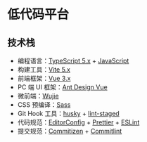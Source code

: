 # 低代码平台

## 技术栈 

- 编程语言：[TypeScript 5.x](https://www.typescriptlang.org/zh/) + [JavaScript](https://www.javascript.com/)
- 构建工具：[Vite 5.x](https://cn.vitejs.dev/)
- 前端框架：[Vue 3.x](https://v3.cn.vuejs.org/)
- PC 端 UI 框架：[Ant Design Vue](https://antdv.com/components/overview-cn/)
- 微前端：[Wujie](https://wujie-micro.github.io/)
- CSS 预编译：[Sass](https://sass.bootcss.com/documentation)  
- Git Hook 工具：[husky](https://typicode.github.io/husky/#/) + [lint-staged](https://github.com/okonet/lint-staged)
- 代码规范：[EditorConfig](http://editorconfig.org) + [Prettier](https://prettier.io/) + [ESLint](https://eslint.org/)  
- 提交规范：[Commitizen](http://commitizen.github.io/cz-cli/) + [Commitlint](https://commitlint.js.org/#/) 
